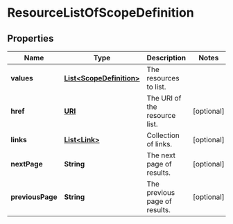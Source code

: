

# ResourceListOfScopeDefinition

## Properties

Name | Type | Description | Notes
------------ | ------------- | ------------- | -------------
**values** | [**List&lt;ScopeDefinition&gt;**](ScopeDefinition.md) | The resources to list. | 
**href** | [**URI**](URI.md) | The URI of the resource list. |  [optional]
**links** | [**List&lt;Link&gt;**](Link.md) | Collection of links. |  [optional]
**nextPage** | **String** | The next page of results. |  [optional]
**previousPage** | **String** | The previous page of results. |  [optional]



